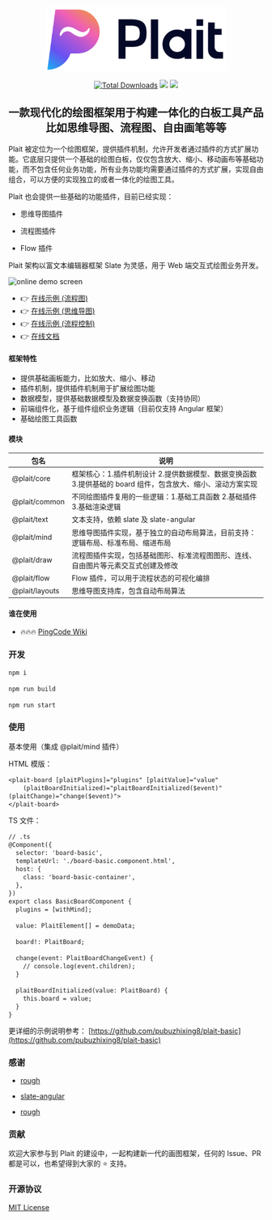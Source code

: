 <p align="center">
  <picture style="width: 320px">
    <source media="(prefers-color-scheme: light)" srcset="https://github.com/worktile/plait/blob/develop/.docgeni/public/assets/plait-logo-h.png?raw=true" />
    <source media="(prefers-color-scheme: dark)" srcset="https://github.com/worktile/plait/blob/develop/.docgeni/public/assets/plait-logo-h-dark.png?raw=true" />
    <img src="https://github.com/worktile/plait/blob/develop/.docgeni/public/assets/plait-horizontal-logo.png?raw=true" width="360" alt="Plait logo and name" />
  </picture>
</p>

<div align="center">
  <p>
    <a href="https://www.npmjs.com/package/@plait/core"><img src="https://img.shields.io/npm/dm/@plait/core.svg" alt="Total Downloads"></a>
    <a target="_blank" href="https://github.com/worktile/plait/releases/latest"><img src="https://img.shields.io/github/v/release/worktile/plait" /></a>
    <a target="_blank" href="https://github.com/worktile/plait/blob/develop/LICENSE"><img src="https://badgen.now.sh/badge/license/MIT" /></a>
  </p>
  <h2>
    一款现代化的绘图框架用于构建一体化的白板工具产品 </br>
    比如思维导图、流程图、自由画笔等等
  </h3>
</div>


Plait 被定位为一个绘图框架，提供插件机制，允许开发者通过插件的方式扩展功能。它底层只提供一个基础的绘图白板，仅仅包含放大、缩小、移动画布等基础功能，而不包含任何业务功能，所有业务功能均需要通过插件的方式扩展，实现自由组合，可以方便的实现独立的或者一体化的绘图工具。

Plait 也会提供一些基础的功能插件，目前已经实现：

- 思维导图插件

- 流程图插件

- Flow 插件



Plait 架构以富文本编辑器框架 Slate 为灵感，用于 Web 端交互式绘图业务开发。

![online demo screen](https://github.com/worktile/plait/blob/develop/.docgeni/public/assets/mind-draw-flow.gif?raw=true)


- 👉 [在线示例 (流程图)](https://plait-gamma.vercel.app?init=draw)
- 👉 [在线示例 (思维导图)](https://plait-gamma.vercel.app?init=mind)
- 👉 [在线示例 (流程控制)](https://plait-gamma.vercel.app/flow)
- 👉 [在线文档](https://plait-docs.vercel.app)

#### 框架特性

- 提供基础画板能力，比如放大、缩小、移动
- 插件机制，提供插件机制用于扩展绘图功能
- 数据模型，提供基础数据模型及数据变换函数（支持协同）
- 前端组件化，基于组件组织业务逻辑（目前仅支持 Angular 框架）
- 基础绘图工具函数




#### 模块

|包名|说明
|---|---|
|@plait/core|框架核心：1.插件机制设计 2.提供数据模型、数据变换函数 3.提供基础的 board 组件，包含放大、缩小、滚动方案实现|
|@plait/common|不同绘图插件复用的一些逻辑：1.基础工具函数 2.基础插件 3.基础渲染逻辑|
|@plait/text|文本支持，依赖 slate 及 slate-angular|
|@plait/mind|思维导图插件实现，基于独立的自动布局算法，目前支持：逻辑布局、标准布局、缩进布局|
|@plait/draw|流程图插件实现，包括基础图形、标准流程图图形、连线、自由图片等元素交互式创建及修改|
|@plait/flow|Flow 插件，可以用于流程状态的可视化编排|
|@plait/layouts|思维导图支持库，包含自动布局算法|


#### 谁在使用

- 🔥🔥🔥 [PingCode Wiki](https://pingcode.com/solutions/knowledge-manage)


### 开发

```
npm i

npm run build

npm run start
```



### 使用

基本使用（集成 @plait/mind 插件）

HTML 模版：

```
<plait-board [plaitPlugins]="plugins" [plaitValue]="value"
    (plaitBoardInitialized)="plaitBoardInitialized($event)" (plaitChange)="change($event)">
</plait-board>
```

TS 文件：

```
// .ts
@Component({
  selector: 'board-basic',
  templateUrl: './board-basic.component.html',
  host: {
    class: 'board-basic-container',
  },
})
export class BasicBoardComponent {
  plugins = [withMind];

  value: PlaitElement[] = demoData;

  board!: PlaitBoard;

  change(event: PlaitBoardChangeEvent) {
    // console.log(event.children);
  }

  plaitBoardInitialized(value: PlaitBoard) {
    this.board = value;
  }
}
```

更详细的示例说明参考：  [https://github.com/pubuzhixing8/plait-basic](https://github.com/pubuzhixing8/plait-basic)  



### 感谢

- [rough](https://github.com/ianstormtaylor/slate)

- [slate-angular](https://github.com/worktile/slate-angular)

- [rough](https://github.com/rough-stuff/rough)



### 贡献

欢迎大家参与到 Plait 的建设中，一起构建新一代的画图框架，任何的 Issue、PR 都是可以，也希望得到大家的 ⭐️ 支持。



### 开源协议

  [MIT License](https://github.com/worktile/slate-angular/blob/master/LICENSE)  



